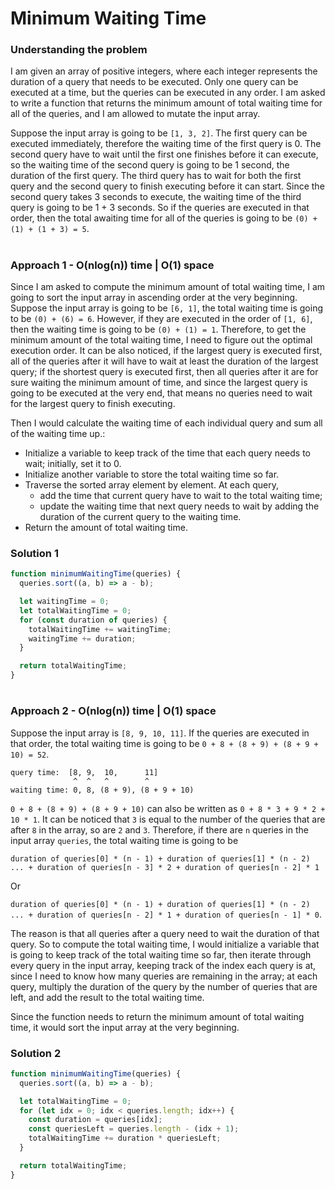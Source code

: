 # Minimum Waiting Time

### Understanding the problem

I am given an array of positive integers, where each integer represents the duration of a query that needs to be executed. Only one query can be executed at a time, but the queries can be executed in any order. I am asked to write a function that returns the minimum amount of total waiting time for all of the queries, and I am allowed to mutate the input array.

Suppose the input array is going to be `[1, 3, 2]`. The first query can be executed immediately, therefore the waiting time of the first query is 0. The second query have to wait until the first one finishes before it can execute, so the waiting time of the second query is going to be 1 second, the duration of the first query. The third query has to wait for both the first query and the second query to finish executing before it can start. Since the second query takes 3 seconds to execute, the waiting time of the third query is going to be 1 + 3 seconds. So if the queries are executed in that order, then the total awaiting time for all of the queries is going to be `(0) + (1) + (1 + 3) = 5`.

#

### Approach 1 - O(nlog(n)) time | O(1) space

Since I am asked to compute the minimum amount of total waiting time, I am going to sort the input array in ascending order at the very beginning. Suppose the input array is going to be `[6, 1]`, the total waiting time is going to be `(0) + (6) = 6`. However, if they are executed in the order of `[1, 6]`, then the waiting time is going to be `(0) + (1) = 1`. Therefore, to get the minimum amount of the total waiting time, I need to figure out the optimal execution order. It can be also noticed, if the largest query is executed first, all of the queries after it will have to wait at least the duration of the largest query; if the shortest query is executed first, then all queries after it are for sure waiting the minimum amount of time, and since the largest query is going to be executed at the very end, that means no queries need to wait for the largest query to finish executing.

Then I would calculate the waiting time of each individual query and sum all of the waiting time up.:

- Initialize a variable to keep track of the time that each query needs to wait; initially, set it to 0.
- Initialize another variable to store the total waiting time so far.
- Traverse the sorted array element by element. At each query,
  - add the time that current query have to wait to the total waiting time;
  - update the waiting time that next query needs to wait by adding the duration of the current query to the waiting time.
- Return the amount of total waiting time.

### Solution 1

```js
function minimumWaitingTime(queries) {
  queries.sort((a, b) => a - b);

  let waitingTime = 0;
  let totalWaitingTime = 0;
  for (const duration of queries) {
    totalWaitingTime += waitingTime;
    waitingTime += duration;
  }

  return totalWaitingTime;
}
```

#

### Approach 2 - O(nlog(n)) time | O(1) space

Suppose the input array is `[8, 9, 10, 11]`. If the queries are executed in that order, the total waiting time is going to be `0 + 8 + (8 + 9) + (8 + 9 + 10) = 52`.

```
query time:  [8, 9,  10,      11]
              ^  ^   ^        ^
waiting time: 0, 8, (8 + 9), (8 + 9 + 10)
```

`0 + 8 + (8 + 9) + (8 + 9 + 10)` can also be written as `0 + 8 * 3 + 9 * 2 + 10 * 1`. It can be noticed that `3` is equal to the number of the queries that are after `8` in the array, so are `2` and `3`. Therefore, if there are `n` queries in the input array `queries`, the total waiting time is going to be

`duration of queries[0] * (n - 1) + duration of queries[1] * (n - 2) ... + duration of queries[n - 3] * 2 + duration of queries[n - 2] * 1`

Or

`duration of queries[0] * (n - 1) + duration of queries[1] * (n - 2) ... + duration of queries[n - 2] * 1 + duration of queries[n - 1] * 0`.

The reason is that all queries after a query need to wait the duration of that query. So to compute the total waiting time, I would initialize a variable that is going to keep track of the total waiting time so far, then iterate through every query in the input array, keeping track of the index each query is at, since I need to know how many queries are remaining in the array; at each query, multiply the duration of the query by the number of queries that are left, and add the result to the total waiting time.

Since the function needs to return the minimum amount of total waiting time, it would sort the input array at the very beginning.

### Solution 2

```js
function minimumWaitingTime(queries) {
  queries.sort((a, b) => a - b);

  let totalWaitingTime = 0;
  for (let idx = 0; idx < queries.length; idx++) {
    const duration = queries[idx];
    const queriesLeft = queries.length - (idx + 1);
    totalWaitingTime += duration * queriesLeft;
  }

  return totalWaitingTime;
}
```
